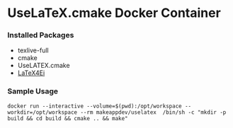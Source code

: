 # UseLaTeX.cmake Docker Container
### Installed Packages
- texlive-full
- cmake
- UseLATEX.cmake
- [LaTeX4Ei](https://github.com/latex4ei/latex4ei-packages)

### Sample Usage
```
docker run --interactive --volume=$(pwd):/opt/workspace --workdir=/opt/workspace --rm makeappdev/uselatex  /bin/sh -c "mkdir -p build && cd build && cmake .. && make"
```
